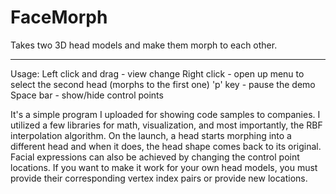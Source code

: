 FaceMorph
=========

Takes two 3D head models and make them morph to each other.

------------------------------------------------------------------

Usage:
Left click and drag - view change
Right click - open up menu to select the second head (morphs to the first one)
'p' key - pause the demo
Space bar - show/hide control points

It's a simple program I uploaded for showing code samples to companies. I utilized a few libraries for math, visualization, and most importantly, the RBF interpolation algorithm. On the launch, a head starts morphing into a different head and when it does, the head shape comes back to its original. Facial expressions can also be achieved by changing the control point locations.
If you want to make it work for your own head models, you must provide their corresponding vertex index pairs or provide new locations.
